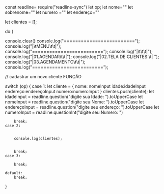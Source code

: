 const readline= require("readline-sync")
let op; 
let nome=""
let sobrenome=""
let numero =""
let endereço=""

let clientes = [];

do {
    

console.clear()
console.log("=========================");
console.log("|\tMENU\t\t|");
console.log("=========================");
console.log("|\t\t\t|");
console.log("|01.AGENDAR\t\t|");
console.log("|02.TELA DE CLIENTES   \t| ");
console.log("|03.AGENDAMENTO\t\t|");
console.log("=========================");

// cadastrar um novo cliente FUNÇÃO






switch (op) {
    case 1: 
    let cliente = {
        nome: nomeInput
        idade:idadeInput
        endereço:endereçoInput
        numero:numeroInput
    }
    clientes.push(cliente);
    let idadeInput = readline.question("digite sua Idade: ").toUpperCase
    let nomeInput = readline.question("digite seu Nome: ").toUpperCase
    let endereçoInput = readline.question("digite seu endereço: ").toUpperCase
    let numeroInput = readline.questionInt("digite seu Numero: ")

        break;
    case 2:

        
        console.log(clientes);
       
       
        break;
    case 3:
       
        break;

    default:
        break;
}








